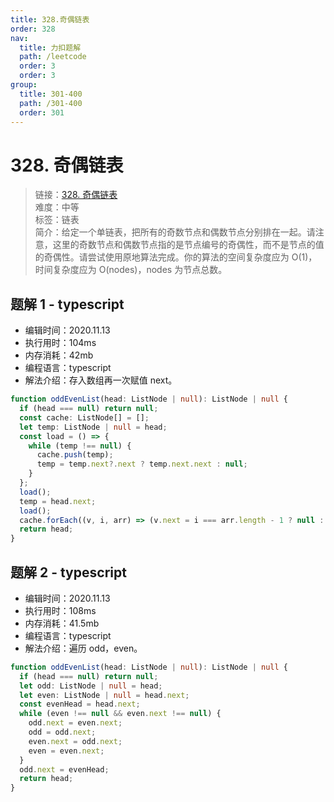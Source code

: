 ```yaml
---
title: 328.奇偶链表
order: 328
nav:
  title: 力扣题解
  path: /leetcode
  order: 3
  order: 3
group:
  title: 301-400
  path: /301-400
  order: 301
---
```


# 328. 奇偶链表

> 链接：[328. 奇偶链表](https://leetcode-cn.com/problems/odd-even-linked-list/)  
> 难度：中等  
> 标签：链表  
> 简介：给定一个单链表，把所有的奇数节点和偶数节点分别排在一起。请注意，这里的奇数节点和偶数节点指的是节点编号的奇偶性，而不是节点的值的奇偶性。请尝试使用原地算法完成。你的算法的空间复杂度应为 O(1)，时间复杂度应为 O(nodes)，nodes 为节点总数。

## 题解 1 - typescript

- 编辑时间：2020.11.13
- 执行用时：104ms
- 内存消耗：42mb
- 编程语言：typescript
- 解法介绍：存入数组再一次赋值 next。

```typescript
function oddEvenList(head: ListNode | null): ListNode | null {
  if (head === null) return null;
  const cache: ListNode[] = [];
  let temp: ListNode | null = head;
  const load = () => {
    while (temp !== null) {
      cache.push(temp);
      temp = temp.next?.next ? temp.next.next : null;
    }
  };
  load();
  temp = head.next;
  load();
  cache.forEach((v, i, arr) => (v.next = i === arr.length - 1 ? null : arr[i + 1]));
  return head;
}
```

## 题解 2 - typescript

- 编辑时间：2020.11.13
- 执行用时：108ms
- 内存消耗：41.5mb
- 编程语言：typescript
- 解法介绍：遍历 odd，even。

```typescript
function oddEvenList(head: ListNode | null): ListNode | null {
  if (head === null) return null;
  let odd: ListNode | null = head;
  let even: ListNode | null = head.next;
  const evenHead = head.next;
  while (even !== null && even.next !== null) {
    odd.next = even.next;
    odd = odd.next;
    even.next = odd.next;
    even = even.next;
  }
  odd.next = evenHead;
  return head;
}
```
